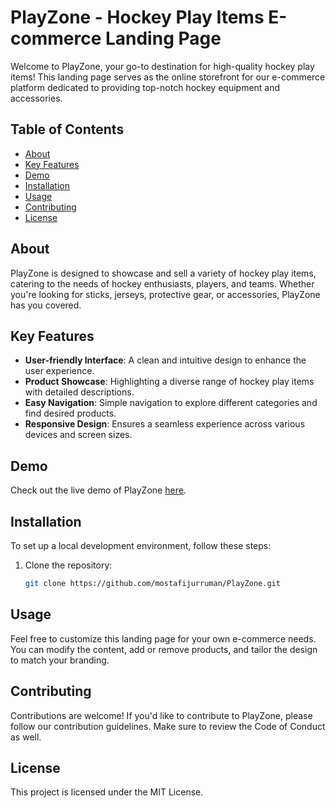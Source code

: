 # PlayZone - Hockey Play Items E-commerce Landing Page

Welcome to PlayZone, your go-to destination for high-quality hockey play items! This landing page serves as the online storefront for our e-commerce platform dedicated to providing top-notch hockey equipment and accessories.

## Table of Contents

- [About](#about)
- [Key Features](#key-features)
- [Demo](#demo)
- [Installation](#installation)
- [Usage](#usage)
- [Contributing](#contributing)
- [License](#license)

## About

PlayZone is designed to showcase and sell a variety of hockey play items, catering to the needs of hockey enthusiasts, players, and teams. Whether you're looking for sticks, jerseys, protective gear, or accessories, PlayZone has you covered.

## Key Features

- **User-friendly Interface**: A clean and intuitive design to enhance the user experience.
- **Product Showcase**: Highlighting a diverse range of hockey play items with detailed descriptions.
- **Easy Navigation**: Simple navigation to explore different categories and find desired products.
- **Responsive Design**: Ensures a seamless experience across various devices and screen sizes.

## Demo

Check out the live demo of PlayZone [here](https://mostafijurruman.github.io/PlayZone/).

## Installation

To set up a local development environment, follow these steps:

1. Clone the repository:
   ```bash
   git clone https://github.com/mostafijurruman/PlayZone.git

## Usage
Feel free to customize this landing page for your own e-commerce needs. You can modify the content, add or remove products, and tailor the design to match your branding.

## Contributing
Contributions are welcome! If you'd like to contribute to PlayZone, please follow our contribution guidelines. Make sure to review the Code of Conduct as well.

## License
This project is licensed under the MIT License.
